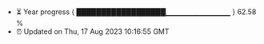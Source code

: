 - ⏳ Year progress { ██████████████████▁▁▁▁▁▁▁▁▁▁▁▁ } 62.58 %
- ⏰ Updated on Thu, 17 Aug 2023 10:16:55 GMT

